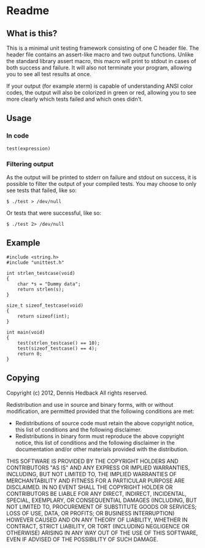Readme
======

What is this?
-------------

This is a minimal unit testing framework consisting of one C header file. The
header file contains an assert-like macro and two output functions. Unlike
the standard library assert macro, this macro will print to stdout in cases
of both success and failure. It will also not terminate your program,
allowing you to see all test results at once.

If your output (for example xterm) is capable of understanding ANSI color
codes, the output will also be colorized in green or red, allowing you to see
more clearly which tests failed and which ones didn't.

Usage
---

### In code

    test(expression)

### Filtering output

As the output will be printed to stderr on failure and stdout on success, it
is possible to filter the output of your compiled tests. You may choose to
only see tests that failed, like so:

    $ ./test > /dev/null

Or tests that were successful, like so:

    $ ./test 2> /dev/null

Example
-------

    #include <string.h>
    #include "unittest.h"
    
    int strlen_testcase(void)
    {
        char *s = "Dummy data";
        return strlen(s);
	}

    size_t sizeof_testcase(void)
    {
        return sizeof(int);
    }

    int main(void)
    {
        test(strlen_testcase() == 10);
        test(sizeof_testcase() == 4);
        return 0;
    }

Copying
-------

Copyright (c) 2012, Dennis Hedback 
All rights reserved.
 
Redistribution and use in source and binary forms, with or without
modification, are permitted provided that the following conditions are met:

* Redistributions of source code must retain the above copyright notice,
  this list of conditions and the following disclaimer.
* Redistributions in binary form must reproduce the above copyright
  notice, this list of conditions and the following disclaimer in the
  documentation and/or other materials provided with the distribution.

THIS SOFTWARE IS PROVIDED BY THE COPYRIGHT HOLDERS AND CONTRIBUTORS "AS IS"
AND ANY EXPRESS OR IMPLIED WARRANTIES, INCLUDING, BUT NOT LIMITED TO, THE
IMPLIED WARRANTIES OF MERCHANTABILITY AND FITNESS FOR A PARTICULAR PURPOSE
ARE DISCLAIMED. IN NO EVENT SHALL THE COPYRIGHT HOLDER OR CONTRIBUTORS BE
LIABLE FOR ANY DIRECT, INDIRECT, INCIDENTAL, SPECIAL, EXEMPLARY, OR
CONSEQUENTIAL DAMAGES (INCLUDING, BUT NOT LIMITED TO, PROCUREMENT OF
SUBSTITUTE GOODS OR SERVICES; LOSS OF USE, DATA, OR PROFITS; OR BUSINESS
INTERRUPTION) HOWEVER CAUSED AND ON ANY THEORY OF LIABILITY, WHETHER IN
CONTRACT, STRICT LIABILITY, OR TORT (INCLUDING NEGLIGENCE OR OTHERWISE)
ARISING IN ANY WAY OUT OF THE USE OF THIS SOFTWARE, EVEN IF ADVISED OF THE
POSSIBILITY OF SUCH DAMAGE.
